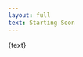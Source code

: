 ```yaml
---
layout: full
text: Starting Soon
---
```


<script>
	import DVDLogo from '$lib/components/DVDLogo.svelte';
	import BlinkText from '$lib/components/common/BlinkText.svelte';
	import Text from '$lib/components/common/Text.svelte';
</script>

<DVDLogo/>

<BlinkText>
	<Text level="three" upper bold>{text}</Text>
</BlinkText>

